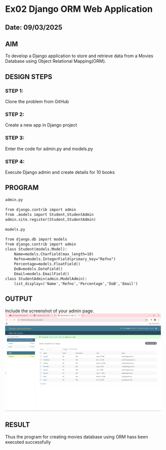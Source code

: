 # Ex02 Django ORM Web Application
## Date: 09/03/2025

## AIM
To develop a Django application to store and retrieve data from a Movies Database using Object Relational Mapping(ORM).

## DESIGN STEPS

### STEP 1:
Clone the problem from GitHub

### STEP 2:
Create a new app in Django project

### STEP 3:
Enter the code for admin.py and models.py

### STEP 4:
Execute Django admin and create details for 10 books

## PROGRAM
```
admin.py 

from django.contrib import admin
from .models import Student,StudentAdmin
admin.site.register(Student,StudentAdmin)

models.py

from django.db import models
from django.contrib import admin
class Student(models.Model):
	Name=models.CharField(max_length=10)
	Refno=models.IntegerField(primary_key="Refno")
	Percentage=models.FloatField()
	DoB=models.DateField()
	Email=models.EmailField()
class StudentAdmin(admin.ModelAdmin):
	list_display=('Name','Refno','Percentage','DoB','Email')

```



## OUTPUT

Include the screenshot of your admin page.
![alt text](<Screenshot 2025-03-09 143145.png>)


## RESULT
Thus the program for creating movies database using ORM hass been executed successfully
